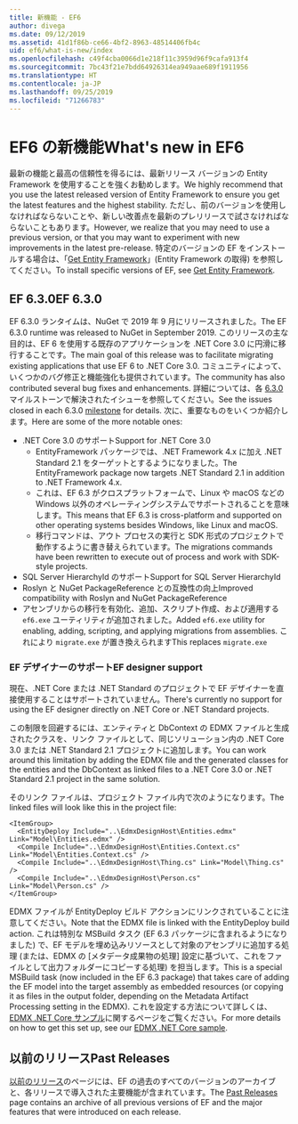 ```yaml
---
title: 新機能 - EF6
author: divega
ms.date: 09/12/2019
ms.assetid: 41d1f86b-ce66-4bf2-8963-48514406fb4c
uid: ef6/what-is-new/index
ms.openlocfilehash: c49f4cba0066d1e218f11c3959d96f9cafa913f4
ms.sourcegitcommit: 7bc43f21e7bdd64926314ea949aae689f1911956
ms.translationtype: HT
ms.contentlocale: ja-JP
ms.lasthandoff: 09/25/2019
ms.locfileid: "71266783"
---
```

# <a name="whats-new-in-ef6"></a><span data-ttu-id="472f3-102">EF6 の新機能</span><span class="sxs-lookup"><span data-stu-id="472f3-102">What's new in EF6</span></span>

<span data-ttu-id="472f3-103">最新の機能と最高の信頼性を得るには、最新リリース バージョンの Entity Framework を使用することを強くお勧めします。</span><span class="sxs-lookup"><span data-stu-id="472f3-103">We highly recommend that you use the latest released version of Entity Framework to ensure you get the latest features and the highest stability.</span></span>
<span data-ttu-id="472f3-104">ただし、前のバージョンを使用しなければならないことや、新しい改善点を最新のプレリリースで試さなければならないこともあります。</span><span class="sxs-lookup"><span data-stu-id="472f3-104">However, we realize that you may need to use a previous version, or that you may want to experiment with new improvements in the latest pre-release.</span></span>
<span data-ttu-id="472f3-105">特定のバージョンの EF をインストールする場合は、「[Get Entity Framework](~/ef6/fundamentals/install.md)」(Entity Framework の取得) を参照してください。</span><span class="sxs-lookup"><span data-stu-id="472f3-105">To install specific versions of EF, see [Get Entity Framework](~/ef6/fundamentals/install.md).</span></span>

## <a name="ef-630"></a><span data-ttu-id="472f3-106">EF 6.3.0</span><span class="sxs-lookup"><span data-stu-id="472f3-106">EF 6.3.0</span></span>

<span data-ttu-id="472f3-107">EF 6.3.0 ランタイムは、NuGet で 2019 年 9 月にリリースされました。</span><span class="sxs-lookup"><span data-stu-id="472f3-107">The EF 6.3.0 runtime was released to NuGet in September 2019.</span></span> <span data-ttu-id="472f3-108">このリリースの主な目的は、EF 6 を使用する既存のアプリケーションを .NET Core 3.0 に円滑に移行することです。</span><span class="sxs-lookup"><span data-stu-id="472f3-108">The main goal of this release was to facilitate migrating existing applications that use EF 6 to .NET Core 3.0.</span></span> <span data-ttu-id="472f3-109">コミュニティによって、いくつかのバグ修正と機能強化も提供されています。</span><span class="sxs-lookup"><span data-stu-id="472f3-109">The community has also contributed several bug fixes and enhancements.</span></span> <span data-ttu-id="472f3-110">詳細については、各 [6.3.0](https://github.com/aspnet/EntityFramework6/milestones?state=closed) マイルストーンで解決されたイシューを参照してください。</span><span class="sxs-lookup"><span data-stu-id="472f3-110">See the issues closed in each 6.3.0 [milestone](https://github.com/aspnet/EntityFramework6/milestones?state=closed) for details.</span></span> <span data-ttu-id="472f3-111">次に、重要なものをいくつか紹介します。</span><span class="sxs-lookup"><span data-stu-id="472f3-111">Here are some of the more notable ones:</span></span>

- <span data-ttu-id="472f3-112">.NET Core 3.0 のサポート</span><span class="sxs-lookup"><span data-stu-id="472f3-112">Support for .NET Core 3.0</span></span>
  - <span data-ttu-id="472f3-113">EntityFramework パッケージでは、.NET Framework 4.x に加え .NET Standard 2.1 をターゲットとするようになりました。</span><span class="sxs-lookup"><span data-stu-id="472f3-113">The EntityFramework package now targets .NET Standard 2.1 in addition to .NET Framework 4.x.</span></span>
  - <span data-ttu-id="472f3-114">これは、EF 6.3 がクロスプラットフォームで、Linux や macOS などの Windows 以外のオペレーティングシステムでサポートされることを意味します。</span><span class="sxs-lookup"><span data-stu-id="472f3-114">This means that EF 6.3 is cross-platform and supported on other operating systems besides Windows, like Linux and macOS.</span></span>
  - <span data-ttu-id="472f3-115">移行コマンドは、アウト プロセスの実行と SDK 形式のプロジェクトで動作するように書き替えられています。</span><span class="sxs-lookup"><span data-stu-id="472f3-115">The migrations commands have been rewritten to execute out of process and work with SDK-style projects.</span></span>
- <span data-ttu-id="472f3-116">SQL Server HierarchyId のサポート</span><span class="sxs-lookup"><span data-stu-id="472f3-116">Support for SQL Server HierarchyId</span></span>
- <span data-ttu-id="472f3-117">Roslyn と NuGet PackageReference との互換性の向上</span><span class="sxs-lookup"><span data-stu-id="472f3-117">Improved compatibility with Roslyn and NuGet PackageReference</span></span>
- <span data-ttu-id="472f3-118">アセンブリからの移行を有効化、追加、スクリプト作成、および適用する `ef6.exe` ユーティリティが追加されました。</span><span class="sxs-lookup"><span data-stu-id="472f3-118">Added `ef6.exe` utility for enabling, adding, scripting, and applying migrations from assemblies.</span></span> <span data-ttu-id="472f3-119">これにより `migrate.exe` が置き換えられます</span><span class="sxs-lookup"><span data-stu-id="472f3-119">This replaces `migrate.exe`</span></span>

### <a name="ef-designer-support"></a><span data-ttu-id="472f3-120">EF デザイナーのサポート</span><span class="sxs-lookup"><span data-stu-id="472f3-120">EF designer support</span></span>

<span data-ttu-id="472f3-121">現在、.NET Core または .NET Standard のプロジェクトで EF デザイナーを直接使用することはサポートされていません。</span><span class="sxs-lookup"><span data-stu-id="472f3-121">There's currently no support for using the EF designer directly on .NET Core or .NET Standard projects.</span></span> 

<span data-ttu-id="472f3-122">この制限を回避するには、エンティティと DbContext の EDMX ファイルと生成されたクラスを、リンク ファイルとして、同じソリューション内の .NET Core 3.0 または .NET Standard 2.1 プロジェクトに追加します。</span><span class="sxs-lookup"><span data-stu-id="472f3-122">You can work around this limitation by adding the EDMX file and the generated classes for the entities and the DbContext as linked files to a .NET Core 3.0 or .NET Standard 2.1 project in the same solution.</span></span>

<span data-ttu-id="472f3-123">そのリンク ファイルは、プロジェクト ファイル内で次のようになります。</span><span class="sxs-lookup"><span data-stu-id="472f3-123">The linked files will look like this in the project file:</span></span>

``` csproj 
<ItemGroup>
  <EntityDeploy Include="..\EdmxDesignHost\Entities.edmx" Link="Model\Entities.edmx" />
  <Compile Include="..\EdmxDesignHost\Entities.Context.cs" Link="Model\Entities.Context.cs" />
  <Compile Include="..\EdmxDesignHost\Thing.cs" Link="Model\Thing.cs" />
  <Compile Include="..\EdmxDesignHost\Person.cs" Link="Model\Person.cs" />
</ItemGroup>
```

<span data-ttu-id="472f3-124">EDMX ファイルが EntityDeploy ビルド アクションにリンクされていることに注意してください。</span><span class="sxs-lookup"><span data-stu-id="472f3-124">Note that the EDMX file is linked with the EntityDeploy build action.</span></span> <span data-ttu-id="472f3-125">これは特別な MSBuild タスク (EF 6.3 パッケージに含まれるようになりました) で、EF モデルを埋め込みリソースとして対象のアセンブリに追加する処理 (または、EDMX の [メタデータ成果物の処理] 設定に基づいて、これをファイルとして出力フォルダーにコピーする処理) を担当します。</span><span class="sxs-lookup"><span data-stu-id="472f3-125">This is a special MSBuild task (now included in the EF 6.3 package) that takes care of adding the EF model into the target assembly as embedded resources (or copying it as files in the output folder, depending on the Metadata Artifact Processing setting in the EDMX).</span></span> <span data-ttu-id="472f3-126">これを設定する方法について詳しくは、[EDMX .NET Core サンプル](https://aka.ms/EdmxDotNetCoreSample)に関するページをご覧ください。</span><span class="sxs-lookup"><span data-stu-id="472f3-126">For more details on how to get this set up, see our [EDMX .NET Core sample](https://aka.ms/EdmxDotNetCoreSample).</span></span>

## <a name="past-releases"></a><span data-ttu-id="472f3-127">以前のリリース</span><span class="sxs-lookup"><span data-stu-id="472f3-127">Past Releases</span></span>

<span data-ttu-id="472f3-128">[以前のリリース](past-releases.md)のページには、EF の過去のすべてのバージョンのアーカイブと、各リリースで導入された主要機能が含まれています。</span><span class="sxs-lookup"><span data-stu-id="472f3-128">The [Past Releases](past-releases.md) page contains an archive of all previous versions of EF and the major features that were introduced on each release.</span></span>
